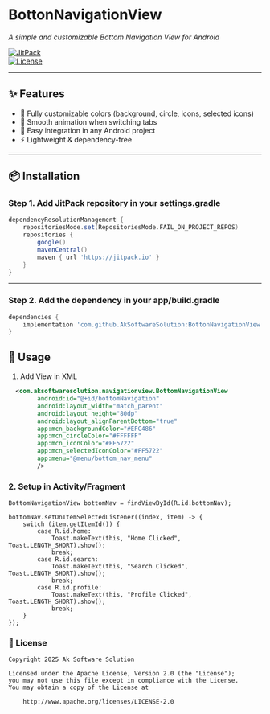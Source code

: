 # BottonNavigationView  
_A simple and customizable Bottom Navigation View for Android_  

[![JitPack](https://jitpack.io/v/AkSoftwareSolution/BottonNavigationView.svg)](https://jitpack.io/#AkSoftwareSolution/BottonNavigationView)  
[![License](https://img.shields.io/badge/license-Apache%202.0-blue.svg)](LICENSE)  

---

## ✨ Features
- 🎨 Fully customizable colors (background, circle, icons, selected icons)  
- 🔄 Smooth animation when switching tabs  
- 📱 Easy integration in any Android project  
- ⚡ Lightweight & dependency-free  

---

## 📦 Installation  

### Step 1. Add JitPack repository in your **settings.gradle**  
```gradle
dependencyResolutionManagement {
    repositoriesMode.set(RepositoriesMode.FAIL_ON_PROJECT_REPOS)
    repositories {
        google()
        mavenCentral()
        maven { url 'https://jitpack.io' }
    }
}
```
---
### Step 2. Add the dependency in your app/build.gradle
```gradle
dependencies {
    implementation 'com.github.AkSoftwareSolution:BottonNavigationView:1.2.0'
} 
```

## 🚀 Usage

1. Add View in XML

```xml
  <com.aksoftwaresolution.navigationview.BottomNavigationView
        android:id="@+id/bottomNavigation"
        android:layout_width="match_parent"
        android:layout_height="80dp"
        android:layout_alignParentBottom="true"
        app:mcn_backgroundColor="#EFC486"
        app:mcn_circleColor="#FFFFFF"
        app:mcn_iconColor="#FF5722"
        app:mcn_selectedIconColor="#FF5722"
        app:menu="@menu/bottom_nav_menu"
        />


```
### 2. Setup in Activity/Fragment
```Activity/Fragment
BottomNavigationView bottomNav = findViewById(R.id.bottomNav);

bottomNav.setOnItemSelectedListener((index, item) -> {
    switch (item.getItemId()) {
        case R.id.home:
            Toast.makeText(this, "Home Clicked", Toast.LENGTH_SHORT).show();
            break;
        case R.id.search:
            Toast.makeText(this, "Search Clicked", Toast.LENGTH_SHORT).show();
            break;
        case R.id.profile:
            Toast.makeText(this, "Profile Clicked", Toast.LENGTH_SHORT).show();
            break;
    }
});
```
### 📜 License
```License
Copyright 2025 Ak Software Solution

Licensed under the Apache License, Version 2.0 (the "License");
you may not use this file except in compliance with the License.
You may obtain a copy of the License at

    http://www.apache.org/licenses/LICENSE-2.0
    
